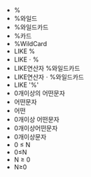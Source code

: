 - %
- %와일드
- %와일드카드
- %카드
- %WildCard
- LIKE %
- LIKEㆍ%
- LIKE연산자 %와일드카드
- LIKE연산자ㆍ%와일드카드
- LIKE '%'
- 0개이상의 어떤문자
- 어떤문자
- 어떤
- 0개이상 어떤문자
- 0개이상어떤문자
- 0개이상문자
- 0 ≤ N
- 0≤N
- N ≥ 0
- N≥0